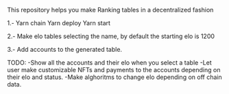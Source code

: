 This repository helps you make Ranking tables in a decentralized fashion


1.- Yarn chain Yarn deploy Yarn start

2.- Make elo tables selecting the name, by default the starting elo is 1200

3.- Add accounts to the generated table.


TODO:
    -Show all the accounts and their elo when you select a table 
    -Let user make customizable NFTs and payments to the accounts depending on their elo and status.
    -Make alghoritms to change elo depending on off chain data.

